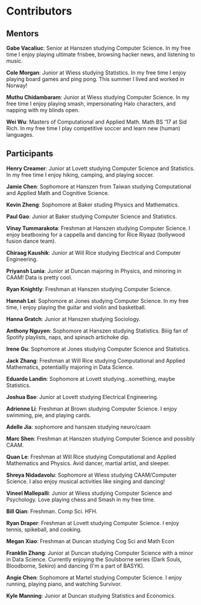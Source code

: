 # Contributors

## Mentors

**Gabe Vacaliuc**: Senior at Hanszen studying Computer Science. In my free time
I enjoy playing ultimate frisbee, browsing hacker news, and listening to music.

**Cole Morgan**: Junior at Wiess studying Statistics. In my free time I enjoy
playing board games and ping pong. This summer I lived and worked in Norway!

**Muthu Chidambaram**: Junior at Wiess studying Computer Science. In my free time I enjoy
playing smash, impersonating Halo characters, and napping with my blinds open. 

**Wei Wu**: Masters of Computational and Applied Math. Math BS '17 at Sid Rich. In my free time I play competitive soccer and learn new (human) languages. 

## Participants

**Henry Creamer**: Junior at Lovett studying Computer Science and Statistics. In my free time I enjoy hiking, camping, and playing soccer.

**Jamie Chen**: Sophomore at Hanszen from Taiwan studying Computational
and Applied Math and Cognitive Science. 

**Kevin Zheng**: Sophomore at Baker studing Physics and Mathematics.

**Paul Gao**: Junior at Baker studying Computer Science and Statistics.

**Vinay Tummarakota**: Freshman at Hanszen studying Computer Science. I enjoy beatboxing for a cappella and dancing for Rice Riyaaz (bollywood fusion dance team). 

**Chiraag Kaushik**: Junior at Will Rice studying Electrical and Computer Engineering.

**Priyansh Lunia**: Junior at Duncan majoring in Physics, and minoring in CAAM! Data is pretty cool. 

**Ryan Knightly**: Freshman at Hanszen studying Computer Science.

**Hannah Lei**: Sophomore at Jones studying Computer Science. In my free time, I enjoy playing the guitar and violin and basketball.

**Hanna Gratch**: Junior at Hanszen studying Sociology.

**Anthony Nguyen**: Sophomore at Hanszen studying Statistics. Biiig fan of Spotify playlists, naps, and spinach artichoke dip.

**Irene Gu**: Sophomore at Jones studying Computer Science and Statistics.

**Jack Zhang**: Freshman at Will Rice studying Computational and Applied Mathematics, potentiallly majoring in Data Science.

**Eduardo Landin**: Sophomore at Lovett studying...something, maybe Statistics.

**Joshua Bae**: Junior at Lovett studying Electrical Engineering.

**Adrienne Li**: Freshman at Brown studying Computer Science. I enjoy swimming, pie, and playing cards.
 
**Adelle Jia**: sophomore and hanszen studying neuro/caam

**Marc Shen**: Freshman at Hanszen studying Computer Science and possibly CAAM.

**Quan Le**: Freshman at Will Rice studying Computational and Applied Mathematics and Physics. Avid dancer, martial artist, and sleeper.

**Shreya Nidadavolu**: Sophomore at Wiess studying CAAM/Computer Science. I also enjoy musical activities like singing and dancing!

**Vineel Mallepalli**: Junior at Wiess studying Computer Science and Psychology. Love playing chess and Smash in my free time.

**Bill Qian**: Freshman. Comp Sci. HFH.

**Ryan Draper**: Freshman at Lovett studying Computer Science. I enjoy tennis, spikeball, and cooking.

**Megan Xiao**: Freshman at Duncan studying Cog Sci and Math Econ

**Franklin Zhang**: Junior at Duncan studying Computer Science with a minor in Data Science. Currently enjoying the Soulsborne series (Dark Souls, Bloodborne, Sekiro) and dancing (I'm a part of BASYK). 

**Angie Chen**: Sophomore at Martel studying Computer Science. I enjoy running, playing piano, and watching Survivor.

**Kyle Manning**: Junior at Duncan studying Statistics and Economics.